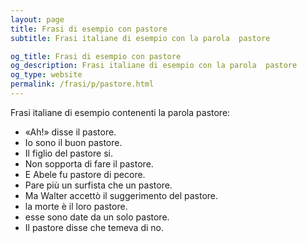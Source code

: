 ```yaml
---
layout: page
title: Frasi di esempio con pastore 
subtitle: Frasi italiane di esempio con la parola  pastore

og_title: Frasi di esempio con pastore 
og_description: Frasi italiane di esempio con la parola  pastore
og_type: website
permalink: /frasi/p/pastore.html
---
```


Frasi italiane di esempio contenenti la parola pastore:


- «Ah!» disse il pastore.
- Io sono il buon pastore.
- Il figlio del pastore si.
- Non sopporta di fare il pastore.
- E Abele fu pastore di pecore.
- Pare più un surfista che un pastore.
- Ma Walter accettò il suggerimento del pastore.
- la morte è il loro pastore.
- esse sono date da un solo pastore.
- Il pastore disse che temeva di no.
